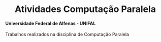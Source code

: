 <div align="center">
<h1> Atividades Computação Paralela </h1>
</div>

#### Universidade Federal de Alfenas - UNIFAL
Trabalhos realizados na disciplina de Computação Paralela
